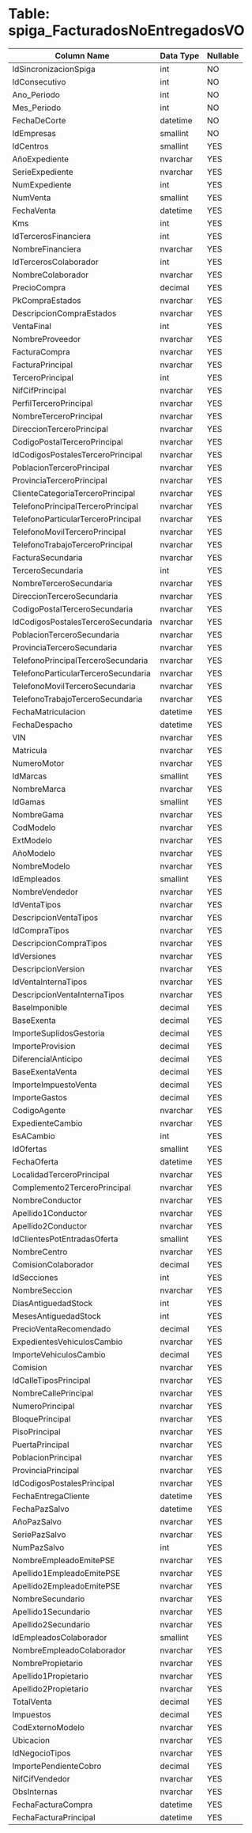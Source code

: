 # Table: spiga_FacturadosNoEntregadosVO

| Column Name | Data Type | Nullable |
|-------------|-----------|----------|
| IdSincronizacionSpiga | int | NO |
| IdConsecutivo | int | NO |
| Ano_Periodo | int | NO |
| Mes_Periodo | int | NO |
| FechaDeCorte | datetime | NO |
| IdEmpresas | smallint | NO |
| IdCentros | smallint | YES |
| AñoExpediente | nvarchar | YES |
| SerieExpediente | nvarchar | YES |
| NumExpediente | int | YES |
| NumVenta | smallint | YES |
| FechaVenta | datetime | YES |
| Kms | int | YES |
| IdTercerosFinanciera | int | YES |
| NombreFinanciera | nvarchar | YES |
| IdTercerosColaborador | int | YES |
| NombreColaborador | nvarchar | YES |
| PrecioCompra | decimal | YES |
| PkCompraEstados | nvarchar | YES |
| DescripcionCompraEstados | nvarchar | YES |
| VentaFinal | int | YES |
| NombreProveedor | nvarchar | YES |
| FacturaCompra | nvarchar | YES |
| FacturaPrincipal | nvarchar | YES |
| TerceroPrincipal | int | YES |
| NifCifPrincipal | nvarchar | YES |
| PerfilTerceroPrincipal | nvarchar | YES |
| NombreTerceroPrincipal | nvarchar | YES |
| DireccionTerceroPrincipal | nvarchar | YES |
| CodigoPostalTerceroPrincipal | nvarchar | YES |
| IdCodigosPostalesTerceroPrincipal | nvarchar | YES |
| PoblacionTerceroPrincipal | nvarchar | YES |
| ProvinciaTerceroPrincipal | nvarchar | YES |
| ClienteCategoriaTerceroPrincipal | nvarchar | YES |
| TelefonoPrincipalTerceroPrincipal | nvarchar | YES |
| TelefonoParticularTerceroPrincipal | nvarchar | YES |
| TelefonoMovilTerceroPrincipal | nvarchar | YES |
| TelefonoTrabajoTerceroPrincipal | nvarchar | YES |
| FacturaSecundaria | nvarchar | YES |
| TerceroSecundaria | int | YES |
| NombreTerceroSecundaria | nvarchar | YES |
| DireccionTerceroSecundaria | nvarchar | YES |
| CodigoPostalTerceroSecundaria | nvarchar | YES |
| IdCodigosPostalesTerceroSecundaria | nvarchar | YES |
| PoblacionTerceroSecundaria | nvarchar | YES |
| ProvinciaTerceroSecundaria | nvarchar | YES |
| TelefonoPrincipalTerceroSecundaria | nvarchar | YES |
| TelefonoParticularTerceroSecundaria | nvarchar | YES |
| TelefonoMovilTerceroSecundaria | nvarchar | YES |
| TelefonoTrabajoTerceroSecundaria | nvarchar | YES |
| FechaMatriculacion | datetime | YES |
| FechaDespacho | datetime | YES |
| VIN | nvarchar | YES |
| Matricula | nvarchar | YES |
| NumeroMotor | nvarchar | YES |
| IdMarcas | smallint | YES |
| NombreMarca | nvarchar | YES |
| IdGamas | smallint | YES |
| NombreGama | nvarchar | YES |
| CodModelo | nvarchar | YES |
| ExtModelo | nvarchar | YES |
| AñoModelo | nvarchar | YES |
| NombreModelo | nvarchar | YES |
| IdEmpleados | smallint | YES |
| NombreVendedor | nvarchar | YES |
| IdVentaTipos | nvarchar | YES |
| DescripcionVentaTipos | nvarchar | YES |
| IdCompraTipos | nvarchar | YES |
| DescripcionCompraTipos | nvarchar | YES |
| IdVersiones | nvarchar | YES |
| DescripcionVersion | nvarchar | YES |
| IdVentaInternaTipos | nvarchar | YES |
| DescripcionVentaInternaTipos | nvarchar | YES |
| BaseImponible | decimal | YES |
| BaseExenta | decimal | YES |
| ImporteSuplidosGestoria | decimal | YES |
| ImporteProvision | decimal | YES |
| DiferencialAnticipo | decimal | YES |
| BaseExentaVenta | decimal | YES |
| ImporteImpuestoVenta | decimal | YES |
| ImporteGastos | decimal | YES |
| CodigoAgente | nvarchar | YES |
| ExpedienteCambio | nvarchar | YES |
| EsACambio | int | YES |
| IdOfertas | smallint | YES |
| FechaOferta | datetime | YES |
| LocalidadTerceroPrincipal | nvarchar | YES |
| Complemento2TerceroPrincipal | nvarchar | YES |
| NombreConductor | nvarchar | YES |
| Apellido1Conductor | nvarchar | YES |
| Apellido2Conductor | nvarchar | YES |
| IdClientesPotEntradasOferta | smallint | YES |
| NombreCentro | nvarchar | YES |
| ComisionColaborador | decimal | YES |
| IdSecciones | int | YES |
| NombreSeccion | nvarchar | YES |
| DiasAntiguedadStock | int | YES |
| MesesAntiguedadStock | int | YES |
| PrecioVentaRecomendado | decimal | YES |
| ExpedientesVehiculosCambio | nvarchar | YES |
| ImporteVehiculosCambio | decimal | YES |
| Comision | nvarchar | YES |
| IdCalleTiposPrincipal | nvarchar | YES |
| NombreCallePrincipal | nvarchar | YES |
| NumeroPrincipal | nvarchar | YES |
| BloquePrincipal | nvarchar | YES |
| PisoPrincipal | nvarchar | YES |
| PuertaPrincipal | nvarchar | YES |
| PoblacionPrincipal | nvarchar | YES |
| ProvinciaPrincipal | nvarchar | YES |
| IdCodigosPostalesPrincipal | nvarchar | YES |
| FechaEntregaCliente | datetime | YES |
| FechaPazSalvo | datetime | YES |
| AñoPazSalvo | nvarchar | YES |
| SeriePazSalvo | nvarchar | YES |
| NumPazSalvo | int | YES |
| NombreEmpleadoEmitePSE | nvarchar | YES |
| Apellido1EmpleadoEmitePSE | nvarchar | YES |
| Apellido2EmpleadoEmitePSE | nvarchar | YES |
| NombreSecundario | nvarchar | YES |
| Apellido1Secundario | nvarchar | YES |
| Apellido2Secundario | nvarchar | YES |
| IdEmpleadosColaborador | smallint | YES |
| NombreEmpleadoColaborador | nvarchar | YES |
| NombrePropietario | nvarchar | YES |
| Apellido1Propietario | nvarchar | YES |
| Apellido2Propietario | nvarchar | YES |
| TotalVenta | decimal | YES |
| Impuestos | decimal | YES |
| CodExternoModelo | nvarchar | YES |
| Ubicacion | nvarchar | YES |
| IdNegocioTipos | nvarchar | YES |
| ImportePendienteCobro | decimal | YES |
| NifCifVendedor | nvarchar | YES |
| ObsInternas | nvarchar | YES |
| FechaFacturaCompra | datetime | YES |
| FechaFacturaPrincipal | datetime | YES |
